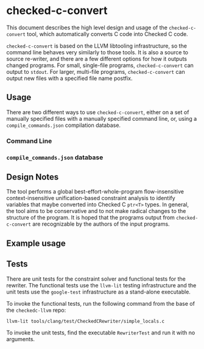 # checked-c-convert

This document describes the high level design and usage of the 
`checked-c-convert` tool, which automatically converts C code into Checked C
code. 

`checked-c-convert` is based on the LLVM libtooling infrastructure, so the
command line behaves very similarly to those tools. It is also a source to 
source re-writer, and there are a few different options for how it outputs
changed programs. For small, single-file programs, `checked-c-convert` can
output to `stdout`. For larger, multi-file programs, `checked-c-convert` 
can output new files with a specified file name postfix.

## Usage
There are two different ways to use `checked-c-convert`, either on a set of 
manually specified files with a manually specified command line, or, using
a `compile_commands.json` compilation database. 

### Command Line

### `compile_commands.json` database

## Design Notes
The tool performs a global best-effort-whole-program flow-insensitive 
context-insensitive unification-based constraint analysis to identify
variables that maybe converted into Checked C `ptr<T>` types. In general,
the tool aims to be conservative and to not make radical changes to the 
structure of the program. It is hoped that the programs output from 
`checked-c-convert` are recognizable by the authors of the input 
programs.

## Example usage

## Tests
There are unit tests for the constraint solver and functional tests for
the rewriter. The functional tests use the `llvm-lit` testing infrastructure
and the unit tests use the `google-test` infrastructure as a stand-alone 
executable. 

To invoke the functional tests, run the following command from the base of the
`checkedc-llvm` repo:

	llvm-lit tools/clang/test/CheckedCRewriter/simple_locals.c

To invoke the unit tests, find the executable `RewriterTest` and run it with
no arguments.